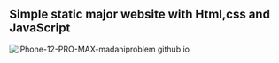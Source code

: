 ## Simple static major website with Html,css and JavaScript 
![iPhone-12-PRO-MAX-madaniproblem github io](https://github.com/user-attachments/assets/c8d90ec7-a94d-40d6-a6ca-0ce9c4a7e6bb)

